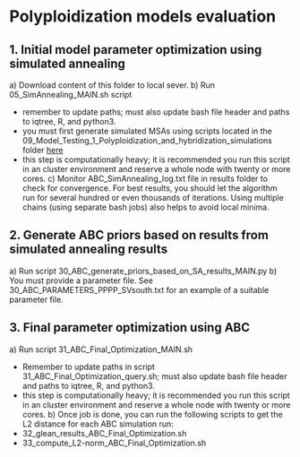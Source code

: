 # Polyploidization models evaluation


## 1. Initial model parameter optimization using simulated annealing

a) Download content of this folder to local sever.
b) Run 05_SimAnnealing_MAIN.sh script 
- remember to update paths; must also update bash file header and paths to iqtree, R, and python3.
- you must first generate simulated MSAs using scripts located in the 09_Model_Testing_1_Polyploidization_and_hybridization_simulations folder [here](https://github.com/LLN273/Complex-Polyploids/tree/main/09_Model_Testing_1_Polyploidization_and_hybridization_simulations)
- this step is computationally heavy; it is recommended you run this script in an cluster environment and reserve a whole node with twenty or more cores.
c) Monitor ABC_SimAnnealing_log.txt file in results folder to check for convergence. For best results, you should let the algorithm run for several hundred or even thousands of iterations. Using multiple chains (using separate bash jobs) also helps to avoid local minima.

## 2. Generate ABC priors based on results from simulated annealing results

a) Run script 30_ABC_generate_priors_based_on_SA_results_MAIN.py
b) You must provide a parameter file. See 30_ABC_PARAMETERS_PPPP_SVsouth.txt for an example of a suitable parameter file.

## 3. Final parameter optimization using ABC
a) Run script 31_ABC_Final_Optimization_MAIN.sh
- Remember to update paths in script 31_ABC_Final_Optimization_query.sh; must also update bash file header and paths to iqtree, R, and python3.
- this step is computationally heavy; it is recommended you run this script in an cluster environment and reserve a whole node with twenty or more cores.
b) Once job is done, you can run the following scripts to get the L2 distance for each ABC simulation run:
- 32_glean_results_ABC_Final_Optimization.sh
- 33_compute_L2-norm_ABC_Final_Optimization.sh


